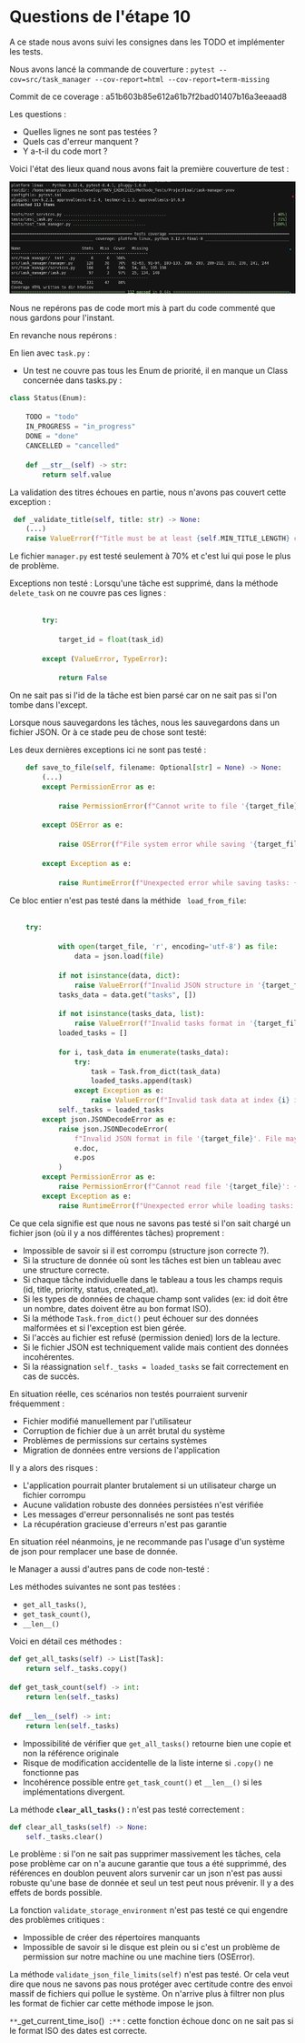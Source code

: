 # Questions de l'étape 10

A ce stade nous avons suivi les consignes dans les TODO et implémenter les tests. 

Nous avons lancé la commande de couverture : 
`pytest --cov=src/task_manager --cov-report=html --cov-report=term-missing`

Commit de ce coverage : a51b603b85e612a61b7f2bad01407b16a3eeaad8

Les questions : 
- Quelles lignes ne sont pas testées ?
- Quels cas d'erreur manquent ?
- Y a-t-il du code mort ?

Voici l'état des lieux quand nous avons fait la première couverture de test : 

<img src="./couverture_test_premier_phase.png">

Nous ne repérons pas de code mort mis à part du code commenté que nous gardons pour l'instant.


En revanche nous repérons : 

En lien avec `task.py` :
- Un test ne couvre pas tous les Enum de priorité, il en manque un 
Class concernée dans tasks.py : 
```py
class Status(Enum): 

    TODO = "todo" 
    IN_PROGRESS = "in_progress" 
    DONE = "done" 
    CANCELLED = "cancelled" 

    def __str__(self) -> str: 
        return self.value 
```

La validation des titres échoues en partie, nous n'avons pas couvert cette exception : 
```py
 def _validate_title(self, title: str) -> None: 
    (...)
    raise ValueError(f"Title must be at least {self.MIN_TITLE_LENGTH} character") 
```

Le fichier `manager.py` est testé seulement à 70% et c'est lui qui pose le plus de problème.

Exceptions non testé : 
Lorsqu'une tâche est supprimé, dans la méthode `delete_task` on ne couvre pas ces lignes : 
```py

        try: 

            target_id = float(task_id) 

        except (ValueError, TypeError): 

            return False
```
On ne sait pas si l'id de la tâche est bien parsé car on ne sait pas si l'on tombe dans l'except.

Lorsque nous sauvegardons les tâches, nous les sauvegardons dans un fichier JSON. 
Or à ce stade peu de chose sont testé: 

Les deux dernières exceptions ici ne sont pas testé : 
```py
    def save_to_file(self, filename: Optional[str] = None) -> None:
        (...)
        except PermissionError as e: 

            raise PermissionError(f"Cannot write to file '{target_file}': {str(e)}. Check file permissions.") 

        except OSError as e: 

            raise OSError(f"File system error while saving '{target_file}': {str(e)}") 

        except Exception as e: 

            raise RuntimeError(f"Unexpected error while saving tasks: {str(e)}") 
```

Ce bloc entier n'est pas testé dans la méthide ` load_from_file`: 
```py

    try: 

            with open(target_file, 'r', encoding='utf-8') as file: 
                data = json.load(file) 

            if not isinstance(data, dict): 
                raise ValueError(f"Invalid JSON structure in '{target_file}': expected object, got {type(data)}") 
            tasks_data = data.get("tasks", []) 

            if not isinstance(tasks_data, list): 
                raise ValueError(f"Invalid tasks format in '{target_file}': expected array, got {type(tasks_data)}") 
            loaded_tasks = [] 

            for i, task_data in enumerate(tasks_data): 
                try: 
                    task = Task.from_dict(task_data) 
                    loaded_tasks.append(task) 
                except Exception as e: 
                    raise ValueError(f"Invalid task data at index {i} in '{target_file}': {str(e)}") 
            self._tasks = loaded_tasks 
        except json.JSONDecodeError as e: 
            raise json.JSONDecodeError( 
                f"Invalid JSON format in file '{target_file}'. File may be corrupted.", 
                e.doc, 
                e.pos 
            ) 
        except PermissionError as e: 
            raise PermissionError(f"Cannot read file '{target_file}': {str(e)}. Check file permissions.") 
        except Exception as e: 
            raise RuntimeError(f"Unexpected error while loading tasks: {str(e)}") 
```

Ce que cela signifie est que nous ne savons pas testé si l'on sait chargé un fichier json (où il y a nos différentes tâches) proprement : 
- Impossible de savoir si il est corrompu (structure json correcte ?).
- Si la structure de donnée où sont les tâches est bien un tableau avec une structure correcte.
- Si chaque tâche individuelle dans le tableau a tous les champs requis (id, title, priority, status, created_at).
- Si les types de données de chaque champ sont valides (ex: id doit être un nombre, dates doivent être au bon format ISO).
- Si la méthode `Task.from_dict()` peut échouer sur des données malformées et si l'exception est bien gérée.
- Si l'accès au fichier est refusé (permission denied) lors de la lecture.
- Si le fichier JSON est techniquement valide mais contient des données incohérentes.
- Si la réassignation `self._tasks = loaded_tasks` se fait correctement en cas de succès.

En situation réelle, ces scénarios non testés pourraient survenir fréquemment :
- Fichier modifié manuellement par l'utilisateur
- Corruption de fichier due à un arrêt brutal du système
- Problèmes de permissions sur certains systèmes
- Migration de données entre versions de l'application

Il y a alors des risques : 
- L'application pourrait planter brutalement si un utilisateur charge un fichier corrompu
- Aucune validation robuste des données persistées n'est vérifiée
- Les messages d'erreur personnalisés ne sont pas testés
- La récupération gracieuse d'erreurs n'est pas garantie

En situation réel néanmoins, je ne recommande pas l'usage d'un système de json pour remplacer une base de donnée.

le Manager a aussi d'autres pans de code non-testé : 

Les méthodes suivantes ne sont pas testées : 
- `get_all_tasks()`, 
- `get_task_count()`, 
- `__len__()` 

Voici en détail ces méthodes : 
```py
def get_all_tasks(self) -> List[Task]: 
    return self._tasks.copy() 

def get_task_count(self) -> int: 
    return len(self._tasks) 

def __len__(self) -> int: 
    return len(self._tasks) 
```

- Impossibilité de vérifier que `get_all_tasks()` retourne bien une copie et non la référence originale
- Risque de modification accidentelle de la liste interne si `.copy()` ne fonctionne pas
- Incohérence possible entre `get_task_count()` et `__len__()` si les implémentations divergent.


La méthode **`clear_all_tasks()` :** n'est pas testé  correctement : 
```py
def clear_all_tasks(self) -> None: 
    self._tasks.clear() 
```

Le problème : si l'on ne sait pas supprimer massivement les tâches, cela pose problème car on n'a aucune garantie que tous a été supprimmé, des références en doublon peuvent alors survenir car un json n'est pas aussi robuste qu'une base de donnée et seul un test peut nous prévenir. Il y a des effets de bords possible.

La fonction `validate_storage_environment` n'est pas testé ce qui engendre des problèmes critiques : 
- Impossible de créer des répertoires manquants 
- Impossible de savoir si le disque est plein ou si c'est un problème de permission sur notre machine ou une machine tiers (OSError).

La méthode `validate_json_file_limits(self)` n'est pas testé. Or cela veut dire que nous ne savons pas nous protéger avec certitude contre des envoi massif de fichiers qui pollue le système. On n'arrive plus à filtrer non plus les format de fichier car cette méthode impose le json.

`**`_get_current_time_iso()` :**` : cette fonction échoue donc on ne sait pas si le format ISO des dates est correcte.
